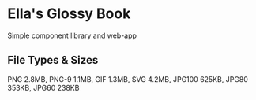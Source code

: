 # Ella's Glossy Book

Simple component library and web-app

## File Types & Sizes

PNG 2.8MB, PNG-9 1.1MB, GIF 1.3MB, SVG 4.2MB, JPG100 625KB, JPG80 353KB, JPG60 238KB
